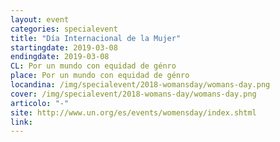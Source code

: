 ```yaml
---
layout: event
categories: specialevent
title: "Día Internacional de la Mujer"
startingdate: 2019-03-08
endingdate: 2019-03-08
CL: Por un mundo con equidad de génro
place: Por un mundo con equidad de génro
locandina: /img/specialevent/2018-womansday/womans-day.png
cover: /img/specialevent/2018-womans-day/womans-day.png
articolo: "-"
site: http://www.un.org/es/events/womensday/index.shtml
link:
---
```

